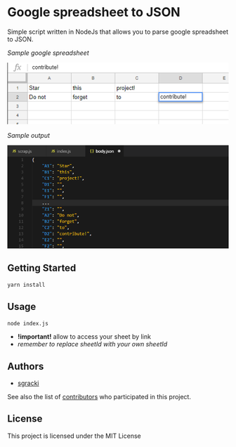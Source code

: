 # Google spreadsheet to JSON

Simple script written in NodeJs that allows you to parse google spreadsheet to JSON.

*Sample google spreadsheet*

![sample gSheet](samplesheet.png)

*Sample output*

![sample output](sampleoutput.png)

## Getting Started

```
yarn install
```

## Usage

```
node index.js
```

* **!important!** allow to access your sheet by link
* *remember to replace sheetId with your own sheetId*

## Authors

* [sgracki](https://github.com/sgracki)

See also the list of [contributors](https://github.com/your/project/contributors) who participated in this project.

## License

This project is licensed under the MIT License